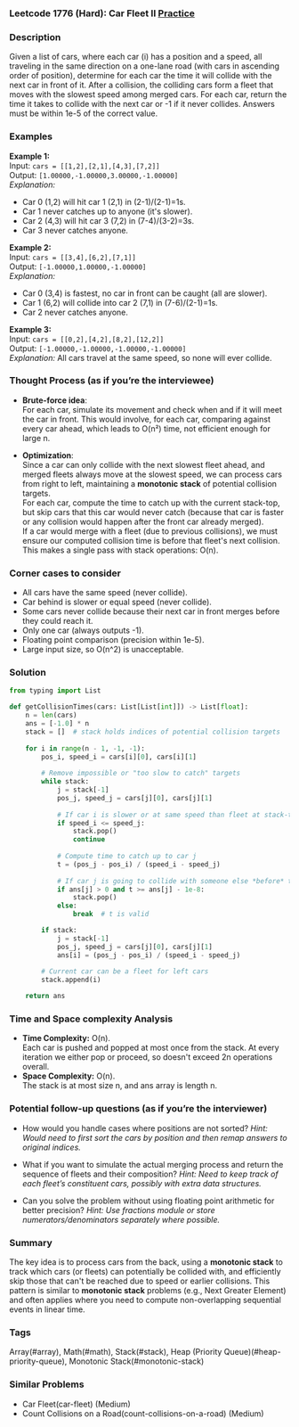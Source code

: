 ### Leetcode 1776 (Hard): Car Fleet II [Practice](https://leetcode.com/problems/car-fleet-ii)

### Description  
Given a list of cars, where each car \(i\) has a position and a speed, all traveling in the same direction on a one-lane road (with cars in ascending order of position), determine for each car the time it will collide with the next car in front of it. After a collision, the colliding cars form a fleet that moves with the slowest speed among merged cars. For each car, return the time it takes to collide with the next car or -1 if it never collides. Answers must be within 1e-5 of the correct value.

### Examples  

**Example 1:**  
Input: `cars = [[1,2],[2,1],[4,3],[7,2]]`  
Output: `[1.00000,-1.00000,3.00000,-1.00000]`  
*Explanation:*
- Car 0 (1,2) will hit car 1 (2,1) in (2-1)/(2-1)=1s.  
- Car 1 never catches up to anyone (it's slower).  
- Car 2 (4,3) will hit car 3 (7,2) in (7-4)/(3-2)=3s.  
- Car 3 never catches anyone.

**Example 2:**  
Input: `cars = [[3,4],[6,2],[7,1]]`  
Output: `[-1.00000,1.00000,-1.00000]`  
*Explanation:*
- Car 0 (3,4) is fastest, no car in front can be caught (all are slower).  
- Car 1 (6,2) will collide into car 2 (7,1) in (7-6)/(2-1)=1s.  
- Car 2 never catches anyone.

**Example 3:**  
Input: `cars = [[0,2],[4,2],[8,2],[12,2]]`  
Output: `[-1.00000,-1.00000,-1.00000,-1.00000]`  
*Explanation:*
All cars travel at the same speed, so none will ever collide.

### Thought Process (as if you’re the interviewee)  
- **Brute-force idea**:  
  For each car, simulate its movement and check when and if it will meet the car in front. This would involve, for each car, comparing against every car ahead, which leads to O(n²) time, not efficient enough for large n.

- **Optimization**:  
  Since a car can only collide with the next slowest fleet ahead, and merged fleets always move at the slowest speed, we can process cars from right to left, maintaining a **monotonic stack** of potential collision targets.  
  For each car, compute the time to catch up with the current stack-top, but skip cars that this car would never catch (because that car is faster or any collision would happen after the front car already merged).  
  If a car would merge with a fleet (due to previous collisions), we must ensure our computed collision time is before that fleet's next collision.  
  This makes a single pass with stack operations: O(n).

### Corner cases to consider  
- All cars have the same speed (never collide).
- Car behind is slower or equal speed (never collide).
- Some cars never collide because their next car in front merges before they could reach it.
- Only one car (always outputs -1).
- Floating point comparison (precision within 1e-5).
- Large input size, so O(n^2) is unacceptable.

### Solution

```python
from typing import List

def getCollisionTimes(cars: List[List[int]]) -> List[float]:
    n = len(cars)
    ans = [-1.0] * n
    stack = []  # stack holds indices of potential collision targets
    
    for i in range(n - 1, -1, -1):
        pos_i, speed_i = cars[i][0], cars[i][1]
        
        # Remove impossible or "too slow to catch" targets
        while stack:
            j = stack[-1]
            pos_j, speed_j = cars[j][0], cars[j][1]
            
            # If car i is slower or at same speed than fleet at stack-top, it can't catch up
            if speed_i <= speed_j:
                stack.pop()
                continue
            
            # Compute time to catch up to car j
            t = (pos_j - pos_i) / (speed_i - speed_j)
            
            # If car j is going to collide with someone else *before* t, pop it (can't catch original j)
            if ans[j] > 0 and t >= ans[j] - 1e-8:
                stack.pop()
            else:
                break  # t is valid

        if stack:
            j = stack[-1]
            pos_j, speed_j = cars[j][0], cars[j][1]
            ans[i] = (pos_j - pos_i) / (speed_i - speed_j)
            
        # Current car can be a fleet for left cars
        stack.append(i)

    return ans
```

### Time and Space complexity Analysis  

- **Time Complexity:** O(n).  
  Each car is pushed and popped at most once from the stack. At every iteration we either pop or proceed, so doesn't exceed 2n operations overall.
- **Space Complexity:** O(n).  
  The stack is at most size n, and ans array is length n.

### Potential follow-up questions (as if you’re the interviewer)  

- How would you handle cases where positions are not sorted?
  *Hint: Would need to first sort the cars by position and then remap answers to original indices.*

- What if you want to simulate the actual merging process and return the sequence of fleets and their composition?
  *Hint: Need to keep track of each fleet’s constituent cars, possibly with extra data structures.*

- Can you solve the problem without using floating point arithmetic for better precision?
  *Hint: Use fractions module or store numerators/denominators separately where possible.*

### Summary
The key idea is to process cars from the back, using a **monotonic stack** to track which cars (or fleets) can potentially be collided with, and efficiently skip those that can't be reached due to speed or earlier collisions. This pattern is similar to **monotonic stack** problems (e.g., Next Greater Element) and often applies where you need to compute non-overlapping sequential events in linear time.

### Tags
Array(#array), Math(#math), Stack(#stack), Heap (Priority Queue)(#heap-priority-queue), Monotonic Stack(#monotonic-stack)

### Similar Problems
- Car Fleet(car-fleet) (Medium)
- Count Collisions on a Road(count-collisions-on-a-road) (Medium)